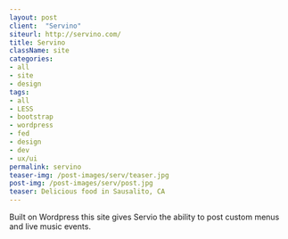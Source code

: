 ```yaml
---
layout: post
client:  "Servino"
siteurl: http://servino.com/
title: Servino 
className: site
categories: 
- all
- site
- design
tags:
- all
- LESS
- bootstrap
- wordpress
- fed
- design
- dev
- ux/ui
permalink: servino
teaser-img: /post-images/serv/teaser.jpg
post-img: /post-images/serv/post.jpg
teaser: Delicious food in Sausalito, CA 
---
```

Built on Wordpress this site gives Servio the ability to post custom menus and live music events. 